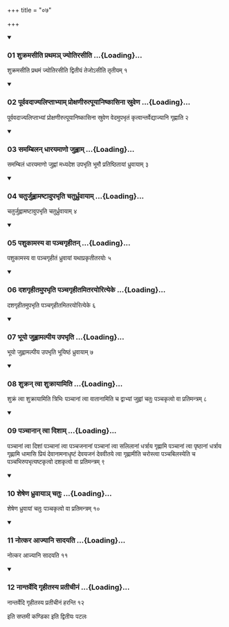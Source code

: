 +++
title = "०७"

+++

<div class="js_include" includetitle="true" newlevelforh1="3" unfilled="" url="/vedAH_yajuH/taittirIyam/sUtram/ApastambaH/shrautam/vishvAsa-prastutiH/02/07/01_shukramasIti_prathama~n_jyotirasIti.md">
<details open><summary><h3>01 शुक्रमसीति प्रथमञ् ज्योतिरसीति ...{Loading}...</h3></summary>

शुक्रमसीति प्रथमं ज्योतिरसीति द्वितीयं तेजोऽसीति तृतीयम् १
</details>
</div>

<div class="js_include collapsed" newlevelforh1="4" title="सर्वाष् टीकाः" url="/vedAH_yajuH/taittirIyam/sUtram/ApastambaH/shrautam/sarvASh_TIkAH/02/07/01_shukramasIti_prathama~n_jyotirasIti.md"> </div>



<div class="js_include collapsed" newlevelforh1="4" title="मूलम्" url="/vedAH_yajuH/taittirIyam/sUtram/ApastambaH/shrautam/mUlam/02/07/01_shukramasIti_prathama~n_jyotirasIti.md"> </div>


<div class="js_include" includetitle="true" newlevelforh1="3" unfilled="" url="/vedAH_yajuH/taittirIyam/sUtram/ApastambaH/shrautam/vishvAsa-prastutiH/02/07/02_pUrvavadAjyaliptAbhyAm_proxaNIrutpUyAniShkAsinA_sruveNa.md">
<details open><summary><h3>02 पूर्ववदाज्यलिप्ताभ्याम् प्रोक्षणीरुत्पूयानिष्कासिना स्रुवेण ...{Loading}...</h3></summary>

पूर्ववदाज्यलिप्ताभ्यां प्रोक्षणीरुत्पूयानिष्कासिना स्रुवेण वेदमुपभृतं कृत्वान्तर्वेद्याज्यानि गृह्णाति २
</details>
</div>

<div class="js_include collapsed" newlevelforh1="4" title="सर्वाष् टीकाः" url="/vedAH_yajuH/taittirIyam/sUtram/ApastambaH/shrautam/sarvASh_TIkAH/02/07/02_pUrvavadAjyaliptAbhyAm_proxaNIrutpUyAniShkAsinA_sruveNa.md"> </div>



<div class="js_include collapsed" newlevelforh1="4" title="मूलम्" url="/vedAH_yajuH/taittirIyam/sUtram/ApastambaH/shrautam/mUlam/02/07/02_pUrvavadAjyaliptAbhyAm_proxaNIrutpUyAniShkAsinA_sruveNa.md"> </div>


<div class="js_include" includetitle="true" newlevelforh1="3" unfilled="" url="/vedAH_yajuH/taittirIyam/sUtram/ApastambaH/shrautam/vishvAsa-prastutiH/02/07/03_samambilan_dhArayamANo_juhvAm.md">
<details open><summary><h3>03 समम्बिलन् धारयमाणो जुह्वाम् ...{Loading}...</h3></summary>

समम्बिलं धारयमाणो जुह्वां मध्यदेश उपभृति भूमौ प्रतिष्ठितायां ध्रुवायाम् ३
</details>
</div>

<div class="js_include collapsed" newlevelforh1="4" title="सर्वाष् टीकाः" url="/vedAH_yajuH/taittirIyam/sUtram/ApastambaH/shrautam/sarvASh_TIkAH/02/07/03_samambilan_dhArayamANo_juhvAm.md"> </div>



<div class="js_include collapsed" newlevelforh1="4" title="मूलम्" url="/vedAH_yajuH/taittirIyam/sUtram/ApastambaH/shrautam/mUlam/02/07/03_samambilan_dhArayamANo_juhvAm.md"> </div>


<div class="js_include" includetitle="true" newlevelforh1="3" unfilled="" url="/vedAH_yajuH/taittirIyam/sUtram/ApastambaH/shrautam/vishvAsa-prastutiH/02/07/04_chaturjuhvAmaShTAvupabhRti_chaturdhruvAyAm.md">
<details open><summary><h3>04 चतुर्जुह्वामष्टावुपभृति चतुर्ध्रुवायाम् ...{Loading}...</h3></summary>

चतुर्जुह्वामष्टावुपभृति चतुर्ध्रुवायाम् ४
</details>
</div>

<div class="js_include collapsed" newlevelforh1="4" title="सर्वाष् टीकाः" url="/vedAH_yajuH/taittirIyam/sUtram/ApastambaH/shrautam/sarvASh_TIkAH/02/07/04_chaturjuhvAmaShTAvupabhRti_chaturdhruvAyAm.md"> </div>



<div class="js_include collapsed" newlevelforh1="4" title="मूलम्" url="/vedAH_yajuH/taittirIyam/sUtram/ApastambaH/shrautam/mUlam/02/07/04_chaturjuhvAmaShTAvupabhRti_chaturdhruvAyAm.md"> </div>


<div class="js_include" includetitle="true" newlevelforh1="3" unfilled="" url="/vedAH_yajuH/taittirIyam/sUtram/ApastambaH/shrautam/vishvAsa-prastutiH/02/07/05_pashukAmasya_vA_panchagRhItan.md">
<details open><summary><h3>05 पशुकामस्य वा पञ्चगृहीतन् ...{Loading}...</h3></summary>

पशुकामस्य वा पञ्चगृहीतं ध्रुवायां यथाप्रकृतीतरयोः ५
</details>
</div>

<div class="js_include collapsed" newlevelforh1="4" title="सर्वाष् टीकाः" url="/vedAH_yajuH/taittirIyam/sUtram/ApastambaH/shrautam/sarvASh_TIkAH/02/07/05_pashukAmasya_vA_panchagRhItan.md"> </div>



<div class="js_include collapsed" newlevelforh1="4" title="मूलम्" url="/vedAH_yajuH/taittirIyam/sUtram/ApastambaH/shrautam/mUlam/02/07/05_pashukAmasya_vA_panchagRhItan.md"> </div>


<div class="js_include" includetitle="true" newlevelforh1="3" unfilled="" url="/vedAH_yajuH/taittirIyam/sUtram/ApastambaH/shrautam/vishvAsa-prastutiH/02/07/06_dashagRhItamupabhRti_panchagRhItamitarayorityeke.md">
<details open><summary><h3>06 दशगृहीतमुपभृति पञ्चगृहीतमितरयोरित्येके ...{Loading}...</h3></summary>

दशगृहीतमुपभृति पञ्चगृहीतमितरयोरित्येके ६
</details>
</div>

<div class="js_include collapsed" newlevelforh1="4" title="सर्वाष् टीकाः" url="/vedAH_yajuH/taittirIyam/sUtram/ApastambaH/shrautam/sarvASh_TIkAH/02/07/06_dashagRhItamupabhRti_panchagRhItamitarayorityeke.md"> </div>



<div class="js_include collapsed" newlevelforh1="4" title="मूलम्" url="/vedAH_yajuH/taittirIyam/sUtram/ApastambaH/shrautam/mUlam/02/07/06_dashagRhItamupabhRti_panchagRhItamitarayorityeke.md"> </div>


<div class="js_include" includetitle="true" newlevelforh1="3" unfilled="" url="/vedAH_yajuH/taittirIyam/sUtram/ApastambaH/shrautam/vishvAsa-prastutiH/02/07/07_bhUyo_juhvAmalpIya_upabhRti.md">
<details open><summary><h3>07 भूयो जुह्वामल्पीय उपभृति ...{Loading}...</h3></summary>

भूयो जुह्वामल्पीय उपभृति भूयिष्ठं ध्रुवायाम् ७
</details>
</div>

<div class="js_include collapsed" newlevelforh1="4" title="सर्वाष् टीकाः" url="/vedAH_yajuH/taittirIyam/sUtram/ApastambaH/shrautam/sarvASh_TIkAH/02/07/07_bhUyo_juhvAmalpIya_upabhRti.md"> </div>



<div class="js_include collapsed" newlevelforh1="4" title="मूलम्" url="/vedAH_yajuH/taittirIyam/sUtram/ApastambaH/shrautam/mUlam/02/07/07_bhUyo_juhvAmalpIya_upabhRti.md"> </div>


<div class="js_include" includetitle="true" newlevelforh1="3" unfilled="" url="/vedAH_yajuH/taittirIyam/sUtram/ApastambaH/shrautam/vishvAsa-prastutiH/02/07/08_shukran_tvA_shukrAyAmiti.md">
<details open><summary><h3>08 शुक्रन् त्वा शुक्रायामिति ...{Loading}...</h3></summary>

शुक्रं त्वा शुक्रायामिति त्रिभिः पञ्चानां त्वा वातानामिति च द्वाभ्यां जुह्वां चतुः पञ्चकृत्वो वा प्रतिमन्त्रम् ८
</details>
</div>

<div class="js_include collapsed" newlevelforh1="4" title="सर्वाष् टीकाः" url="/vedAH_yajuH/taittirIyam/sUtram/ApastambaH/shrautam/sarvASh_TIkAH/02/07/08_shukran_tvA_shukrAyAmiti.md"> </div>



<div class="js_include collapsed" newlevelforh1="4" title="मूलम्" url="/vedAH_yajuH/taittirIyam/sUtram/ApastambaH/shrautam/mUlam/02/07/08_shukran_tvA_shukrAyAmiti.md"> </div>


<div class="js_include" includetitle="true" newlevelforh1="3" unfilled="" url="/vedAH_yajuH/taittirIyam/sUtram/ApastambaH/shrautam/vishvAsa-prastutiH/02/07/09_panchAnAn_tvA_dishAm.md">
<details open><summary><h3>09 पञ्चानान् त्वा दिशाम् ...{Loading}...</h3></summary>

पञ्चानां त्वा दिशां पञ्चानां त्वा पञ्चजनानां पञ्चानां त्वा सलिलानां धर्त्राय गृह्णामि पञ्चानां त्वा पृष्ठानां धर्त्राय गृह्णामि धामासि प्रियं देवानामनाधृष्टं देवयजनं देववीतये त्वा गृह्णामीति चरोस्त्वा पञ्चबिलस्येति च पञ्चभिरुपभृत्यष्टकृत्वो दशकृत्वो वा प्रतिमन्त्रम् ९
</details>
</div>

<div class="js_include collapsed" newlevelforh1="4" title="सर्वाष् टीकाः" url="/vedAH_yajuH/taittirIyam/sUtram/ApastambaH/shrautam/sarvASh_TIkAH/02/07/09_panchAnAn_tvA_dishAm.md"> </div>



<div class="js_include collapsed" newlevelforh1="4" title="मूलम्" url="/vedAH_yajuH/taittirIyam/sUtram/ApastambaH/shrautam/mUlam/02/07/09_panchAnAn_tvA_dishAm.md"> </div>


<div class="js_include" includetitle="true" newlevelforh1="3" unfilled="" url="/vedAH_yajuH/taittirIyam/sUtram/ApastambaH/shrautam/vishvAsa-prastutiH/02/07/10_sheSheNa_dhruvAyA~n_chatuH.md">
<details open><summary><h3>10 शेषेण ध्रुवायाञ् चतुः ...{Loading}...</h3></summary>

शेषेण ध्रुवायां चतुः पञ्चकृत्वो वा प्रतिमन्त्रम् १०
</details>
</div>

<div class="js_include collapsed" newlevelforh1="4" title="सर्वाष् टीकाः" url="/vedAH_yajuH/taittirIyam/sUtram/ApastambaH/shrautam/sarvASh_TIkAH/02/07/10_sheSheNa_dhruvAyA~n_chatuH.md"> </div>



<div class="js_include collapsed" newlevelforh1="4" title="मूलम्" url="/vedAH_yajuH/taittirIyam/sUtram/ApastambaH/shrautam/mUlam/02/07/10_sheSheNa_dhruvAyA~n_chatuH.md"> </div>


<div class="js_include" includetitle="true" newlevelforh1="3" unfilled="" url="/vedAH_yajuH/taittirIyam/sUtram/ApastambaH/shrautam/vishvAsa-prastutiH/02/07/11_notkara_AjyAni_sAdayati.md">
<details open><summary><h3>11 नोत्कर आज्यानि सादयति ...{Loading}...</h3></summary>

नोत्कर आज्यानि सादयति ११
</details>
</div>

<div class="js_include collapsed" newlevelforh1="4" title="सर्वाष् टीकाः" url="/vedAH_yajuH/taittirIyam/sUtram/ApastambaH/shrautam/sarvASh_TIkAH/02/07/11_notkara_AjyAni_sAdayati.md"> </div>



<div class="js_include collapsed" newlevelforh1="4" title="मूलम्" url="/vedAH_yajuH/taittirIyam/sUtram/ApastambaH/shrautam/mUlam/02/07/11_notkara_AjyAni_sAdayati.md"> </div>


<div class="js_include" includetitle="true" newlevelforh1="3" unfilled="" url="/vedAH_yajuH/taittirIyam/sUtram/ApastambaH/shrautam/vishvAsa-prastutiH/02/07/12_nAntarvedi_gRhItasya_pratIchInaM.md">
<details open><summary><h3>12 नान्तर्वेदि गृहीतस्य प्रतीचीनं ...{Loading}...</h3></summary>

नान्तर्वेदि गृहीतस्य प्रतीचीनं हरन्ति १२
</details>
</div>

<div class="js_include collapsed" newlevelforh1="4" title="सर्वाष् टीकाः" url="/vedAH_yajuH/taittirIyam/sUtram/ApastambaH/shrautam/sarvASh_TIkAH/02/07/12_nAntarvedi_gRhItasya_pratIchInaM.md"> </div>



<div class="js_include collapsed" newlevelforh1="4" title="मूलम्" url="/vedAH_yajuH/taittirIyam/sUtram/ApastambaH/shrautam/mUlam/02/07/12_nAntarvedi_gRhItasya_pratIchInaM.md"> </div>





  
इति सप्तमी कण्डिका 
इति द्वितीयः पटलः
